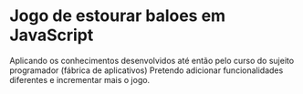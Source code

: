 # Jogo de estourar baloes em JavaScript
 Aplicando os conhecimentos desenvolvidos até então pelo curso do sujeito programador (fábrica de aplicativos)
Pretendo adicionar funcionalidades diferentes e incrementar mais o jogo.
